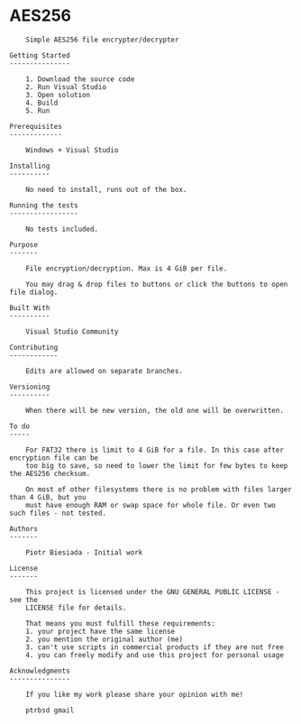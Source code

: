 AES256
======

		Simple AES256 file encrypter/decrypter

	Getting Started
	---------------

		1. Download the source code
		2. Run Visual Studio
		3. Open solution
		4. Build
		5. Run

	Prerequisites
	-------------

		Windows + Visual Studio

	Installing
	----------

		No need to install, runs out of the box.

	Running the tests
	-----------------

		No tests included.

	Purpose
	-------

		File encryption/decryption. Max is 4 GiB per file.

		You may drag & drop files to buttons or click the buttons to open file dialog.

	Built With
	----------

		Visual Studio Community

	Contributing
	------------

		Edits are allowed on separate branches.

	Versioning
	----------

		When there will be new version, the old one will be overwritten.

	To do
	-----

		For FAT32 there is limit to 4 GiB for a file. In this case after encryption file can be
		too big to save, so need to lower the limit for few bytes to keep the AES256 checksum.

		On most of other filesystems there is no problem with files larger than 4 GiB, but you
		must have enough RAM or swap space for whole file. Or even two such files - not tested.

	Authors
	-------

		Piotr Biesiada - Initial work

	License
	-------

		This project is licensed under the GNU GENERAL PUBLIC LICENSE - see the
		LICENSE file for details.

		That means you must fulfill these requirements:
		1. your project have the same license
		2. you mention the original author (me)
		3. can't use scripts in commercial products if they are not free
		4. you can freely modify and use this project for personal usage

	Acknowledgments
	---------------

		If you like my work please share your opinion with me!

		ptrbsd gmail
